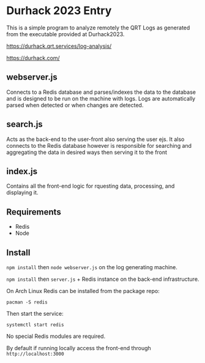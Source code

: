 # Durhack 2023 Entry
This is a simple program to analyze remotely the QRT Logs as generated from the executable provided at Durhack2023.

https://durhack.qrt.services/log-analysis/

https://durhack.com/

## webserver.js 
Connects to a Redis database and parses/indexes the data to the database and is designed to be run on the machine with logs. Logs are automatically parsed when detected or when changes are detected.

## search.js 
Acts as the back-end to the user-front also serving the user ejs. It also connects to the Redis database however is responsible for searching and aggregating the data in desired ways then serving it to the front

## index.js
Contains all the front-end logic for rquesting data, processing, and displaying it.

## Requirements
* Redis
* Node

## Install
``` npm install ```
then
```node webserver.js``` on the log generating machine.

```npm install``` then ```server.js``` + Redis instance on the back-end infrastructure.

On Arch Linux Redis can be installed from the package repo:

```pacman -S redis```

Then start the service:

```systemctl start redis```

No special Redis modules are required.

By default if running locally access the front-end through ```http://localhost:3000```
